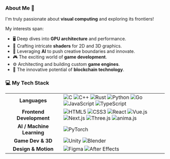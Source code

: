 ### About Me 👋

I'm truly passionate about **visual computing** and exploring its frontiers!

My interests span:
* 🖥️ Deep dives into **GPU architecture** and performance.
* 🎨 Crafting intricate **shaders** for 2D and 3D graphics.
* 🧠 Leveraging **AI** to push creative boundaries and innovate.
* 🎮 The exciting world of **game development**.
* ⚙️ Architecting and building custom **game engines**.
* 🔗 The innovative potential of **blockchain technology**.

### 💻 My Tech Stack

<table>
  <tr>
    <td align="center" width="160">
      <strong>Languages</strong>
    </td>
    <td>
      <img src="https://img.shields.io/badge/C-A8B9CC?style=for-the-badge&logo=c&logoColor=black" alt="C"/>
      <img src="https://img.shields.io/badge/C++-00599C?style=for-the-badge&logo=cplusplus&logoColor=white" alt="C++"/>
      <img src="https://img.shields.io/badge/Rust-000000?style=for-the-badge&logo=rust&logoColor=white" alt="Rust"/>
      <img src="https://img.shields.io/badge/Python-3776AB?style=for-the-badge&logo=python&logoColor=white" alt="Python"/>
      <img src="https://img.shields.io/badge/Go-00ADD8?style=for-the-badge&logo=go&logoColor=white" alt="Go"/>
      <img src="https://img.shields.io/badge/JavaScript-F7DF1E?style=for-the-badge&logo=javascript&logoColor=black" alt="JavaScript"/>
      <img src="https://img.shields.io/badge/TypeScript-3178C6?style=for-the-badge&logo=typescript&logoColor=white" alt="TypeScript"/>
    </td>
  </tr>
  <tr>
    <td align="center">
      <strong>Frontend Development</strong>
    </td>
    <td>
      <img src="https://img.shields.io/badge/HTML5-E34F26?style=for-the-badge&logo=html5&logoColor=white" alt="HTML5"/>
      <img src="https://img.shields.io/badge/CSS3-1572B6?style=for-the-badge&logo=css3&logoColor=white" alt="CSS3"/>
      <img src="https://img.shields.io/badge/React-61DAFB?style=for-the-badge&logo=react&logoColor=black" alt="React"/>
      <img src="https://img.shields.io/badge/Vue.js-4FC08D?style=for-the-badge&logo=vuedotjs&logoColor=white" alt="Vue.js"/>
      <img src="https://img.shields.io/badge/Next.js-000000?style=for-the-badge&logo=nextdotjs&logoColor=white" alt="Next.js"/>
      <img src="https://img.shields.io/badge/Three.js-000000?style=for-the-badge&logo=threedotjs&logoColor=white" alt="Three.js"/>
      <img src="https://img.shields.io/badge/anima.js-FFC300?style=for-the-badge&logo=animejs&logoColor=black" alt="anima.js"/>
    </td>
  </tr>
    <tr>
    <td align="center">
      <strong>AI / Machine Learning</strong>
    </td>
    <td>
      <img src="https://img.shields.io/badge/PyTorch-EE4C2C?style=for-the-badge&logo=pytorch&logoColor=white" alt="PyTorch"/>
    </td>
  </tr>
  <tr>
    <td align="center">
      <strong>Game Dev & 3D</strong>
    </td>
    <td>
      <img src="https://img.shields.io/badge/Unity-FFFFFF?style=for-the-badge&logo=unity&logoColor=black" alt="Unity"/>
      <img src="https://img.shields.io/badge/Blender-F5792A?style=for-the-badge&logo=blender&logoColor=white" alt="Blender"/>
    </td>
  </tr>
  <tr>
    <td align="center">
      <strong>Design & Motion</strong>
    </td>
    <td>
        <img src="https://img.shields.io/badge/Figma-F24E1E?style=for-the-badge&logo=figma&logoColor=white" alt="Figma"/>
        <img src="https://img.shields.io/badge/Adobe%20After%20Effects-9999FF?style=for-the-badge&logo=adobeaftereffects&logoColor=black" alt="After Effects"/>
    </td>
  </tr>
</table>
